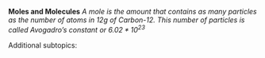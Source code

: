 **Moles and Molecules**
*A mole is the amount that contains as many particles as the number of atoms in 12g of Carbon-12. This number of particles is called Avogadro’s constant or $6.02*10^{23}$*

Additional subtopics:
```folder-index-content
```